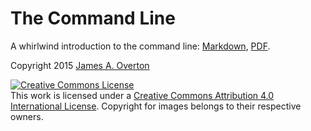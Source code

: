 # The Command Line

A whirlwind introduction to the command line: [Markdown](command-line.md), [PDF](command-line.pdf).

Copyright 2015 [James A. Overton](mailto:james@overton.ca)

<a rel="license" href="http://creativecommons.org/licenses/by/4.0/"><img alt="Creative Commons License" style="border-width:0" src="https://i.creativecommons.org/l/by/4.0/88x31.png" /></a><br />This work is licensed under a <a rel="license" href="http://creativecommons.org/licenses/by/4.0/">Creative Commons Attribution 4.0 International License</a>. Copyright for images belongs to their respective owners.
